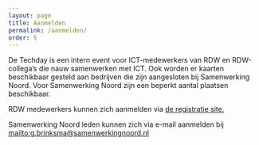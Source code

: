 ```yaml
---
layout: page
title: Aanmelden
permalink: /aanmelden/
order: 5
---
```

De Techday is een intern event voor ICT-medewerkers van RDW en RDW-collega’s die nauw samenwerken met ICT. Ook worden er kaarten beschikbaar gesteld aan bedrijven die zijn aangesloten bij Samenwerking Noord. Voor Samenwerking Noord zijn een beperkt aantal plaatsen beschikbaar.
 
RDW medewerkers kunnen zich aanmelden via 
[de registratie site.](https://rdwtechdayweb-o.azurewebsites.net/Account/Register)

Samenwerking Noord leden kunnen zich via e-mail aanmelden bij 
<mailto:g.brinksma@samenwerkingnoord.nl>
